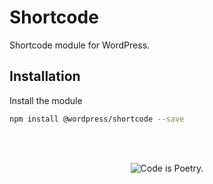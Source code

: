 # Shortcode

Shortcode module for WordPress.

## Installation

Install the module

```bash
npm install @wordpress/shortcode --save
```

<br/><br/><p align="center"><img src="https://s.w.org/style/images/codeispoetry.png?1" alt="Code is Poetry." /></p>
